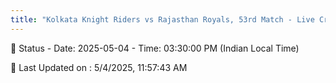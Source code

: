 ```yaml
---
title: "Kolkata Knight Riders vs Rajasthan Royals, 53rd Match - Live Cricket Score"
---
```


📑 Status - Date: 2025-05-04 - Time: 03:30:00 PM (Indian Local Time)

📝 Last Updated on : 5/4/2025, 11:57:43 AM  

